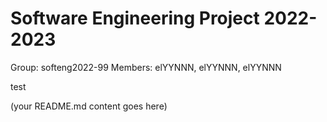 # Software Engineering Project 2022-2023

Group: softeng2022-99
Members: elYYNNN, elYYNNN, elYYNNN
  
  test
  
(your README.md content goes here)

